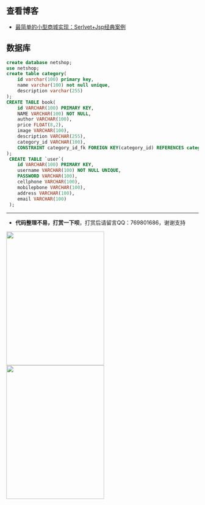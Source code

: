 ## 查看博客
- [最简单的小型商城实现：Serlvet+Jsp经典案例](https://blog.csdn.net/heweirun_2014/article/details/45293913)

## 数据库
```sql
create database netshop;
use netshop;
create table category(
    id varchar(100) primary key,
    name varchar(100) not null unique,
    description varchar(255)
);
CREATE TABLE book(
    id VARCHAR(100) PRIMARY KEY,
    NAME VARCHAR(100) NOT NULL,
    author VARCHAR(100),
    price FLOAT(8,2),
    image VARCHAR(100),
    description VARCHAR(255),
    category_id VARCHAR(100),
    CONSTRAINT category_id_fk FOREIGN KEY(category_id) REFERENCES category(id)
);
 CREATE TABLE `user`(
    id VARCHAR(100) PRIMARY KEY,
    username VARCHAR(100) NOT NULL UNIQUE,
    PASSWORD VARCHAR(100),
    cellphone VARCHAR(100),
    mobilepbone VARCHAR(100),
    address VARCHAR(100),
    email VARCHAR(100)
 );
```
-----
- **代码整理不易，打赏一下呗**，打赏后请留言QQ：769801686，谢谢支持
<img src="http://www.52vedio.com:8080/img/wx.jpg" width="256px" height="350px" />
<img src="http://www.52vedio.com:8080/img/zfb.jpg" width="256px" height="350px" float="left"/>

